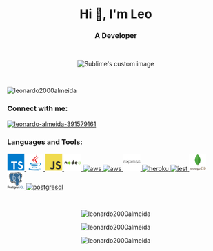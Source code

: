 <h1 align="center">Hi 👋, I'm Leo</h1>
<h3 align="center">A Developer</h3>
<br />
<p align="center">
  <img  
       height="200" width="200"    
          style:"background-color: #fff"
src="https://png2.cleanpng.com/sh/a67bfc82162f45c41812bf97ca01c493/L0KzQYm3VMMxN5ZmiZH0aYP2gLBuTgdmal5pfehubHBzfbb1lL14bZMyfNdBZXzygLb5Tgdmal5pfeVyZ36wg7FtlQdiepYye9H1b4Kwgrb6lf1mNWZmfakEOULoQYTrhPU0NmkAS6Q7OES0QYa5VcEzP2U8SKIDMUSxgLBu/kisspng-web-development-web-developer-web-design-software-color-resume-5ae7992e13dde3.8932284115251274700814.png" alt="Sublime's custom image" />
</p>
<br />
<p align="left">
  <img src="https://komarev.com/ghpvc/?username=leonardo2000almeida&label=Profile%20views&color=0e75b6&style=flat" alt="leonardo2000almeida" />
</p>
<h3 align="left">Connect with me:</h3>
<p align="left">
  <a href="https://linkedin.com/in/leonardo-almeida-391579161" target="blank">
    <img align="center" src="https://raw.githubusercontent.com/rahuldkjain/github-profile-readme-generator/master/src/images/icons/Social/linked-in-alt.svg" alt="leonardo-almeida-391579161" height="30" width="40" />
  </a>
</p>
<h3 align="left">Languages and Tools:</h3>
<p align="left">
  <a href="https://www.typescriptlang.org/" target="_blank">
    <img src="https://raw.githubusercontent.com/devicons/devicon/master/icons/typescript/typescript-original.svg" alt="typescript" width="40" height="40" />
  </a>
  <a href="https://www.java.com" target="_blank">
    <img src="https://raw.githubusercontent.com/devicons/devicon/master/icons/java/java-original.svg" alt="java" width="40" height="40" />
  </a>
  <a href="https://developer.mozilla.org/en-US/docs/Web/JavaScript" target="_blank">
    <img src="https://raw.githubusercontent.com/devicons/devicon/master/icons/javascript/javascript-original.svg" alt="javascript" width="40" height="40" />
  </a>
  <a href="https://nodejs.org" target="_blank">
    <img src="https://raw.githubusercontent.com/devicons/devicon/master/icons/nodejs/nodejs-original-wordmark.svg" alt="nodejs" width="40" height="40" />
  </a>
  <a href="https://aws.amazon.com" target="_blank">
    <img src="https://upload.wikimedia.org/wikipedia/commons/9/93/Amazon_Web_Services_Logo.svg" alt="aws" width="40" height="40" />
  </a>
  <a href="https://nestjs.com/" target="_blank">
    <img src="https://www.vectorlogo.zone/logos/nestjs/nestjs-icon.svg" alt="aws" width="40" height="40" />
  </a>
  <a href="https://expressjs.com" target="_blank">
    <img src="https://raw.githubusercontent.com/devicons/devicon/master/icons/express/express-original-wordmark.svg" alt="express" width="40" height="40" />
  </a>
  <a href="https://heroku.com" target="_blank">
    <img src="https://www.vectorlogo.zone/logos/heroku/heroku-icon.svg" alt="heroku" width="40" height="40" />
  </a>
  <a href="https://jestjs.io" target="_blank">
    <img src="https://www.vectorlogo.zone/logos/jestjsio/jestjsio-icon.svg" alt="jest" width="40" height="40" />
  </a>
  <a href="https://www.mongodb.com/" target="_blank">
    <img src="https://raw.githubusercontent.com/devicons/devicon/master/icons/mongodb/mongodb-original-wordmark.svg" alt="mongodb" width="40" height="40" />
  </a>
  <a href="https://www.postgresql.org" target="_blank">
    <img src="https://raw.githubusercontent.com/devicons/devicon/master/icons/postgresql/postgresql-original-wordmark.svg" alt="postgresql" width="40" height="40" />
  </a>
  <a href="https://www.docker.com/" target="_blank">
    <img src="https://cdn.worldvectorlogo.com/logos/docker.svg" alt="postgresql" width="40" height="40" />
  </a>
</p>
<br />
<p align="center">
  <img width="500" height="auto" src="https://github-readme-stats.vercel.app/api/top-langs?username=leonardo2000almeida&show_icons=true&locale=en&layout=compact" alt="leonardo2000almeida" />
</p>
<p align="center">
  <img width="500" height="auto" src="https://github-readme-stats.vercel.app/api?username=leonardo2000almeida&show_icons=true&locale=en" alt="leonardo2000almeida" />
</p>
<p align="center">
  <img width="500" height="auto" src="https://github-readme-streak-stats.herokuapp.com/?user=leonardo2000almeida&" alt="leonardo2000almeida" />
</p>
